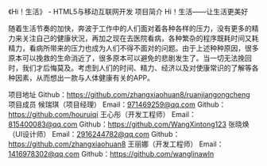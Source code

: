 《Hi！生活》 - HTML5与移动互联网开发
项目简介
Hi！生活——让生活更美好

随着生活节奏的加快，奔波于工作中的人们面对着各种各样的压力，没有更多的精力来关注自己的健康状況，再加之现在去医院看病，各种繁杂的程序既耗时间又耗精力，看病所带来的压力也成为人们不得不面对的问题。由于上述种种原因，很多原本可以挽救的生命消近了，很多原本可以避免的悲剧发生了。当一切无法挽回时，我们才后悔莫及。考虑到人们的时间、精力、经济以及对使康常识的了解等各种因素，从而想出一款与人体健康有关的APP。

项目地址
Github：https://github.com/zhangxiaohuan8/ruanjiangongcheng
项目成员
候瑞琪（项目经理）
Email：971469259@qq.com
Github：https://github.com/houruiqi
王心彤（开发工程师）
Email：815400083@qq.com
Github：https://github.com/WangXintong123
张晓焕（UI设计师）
Email：2916244782@qq.com
Github：https://github.com/zhangxiaohuan8
王丽娜（开发工程师）
Email：1416978302@qq.com
Github：https://github.com/wanglinawln
